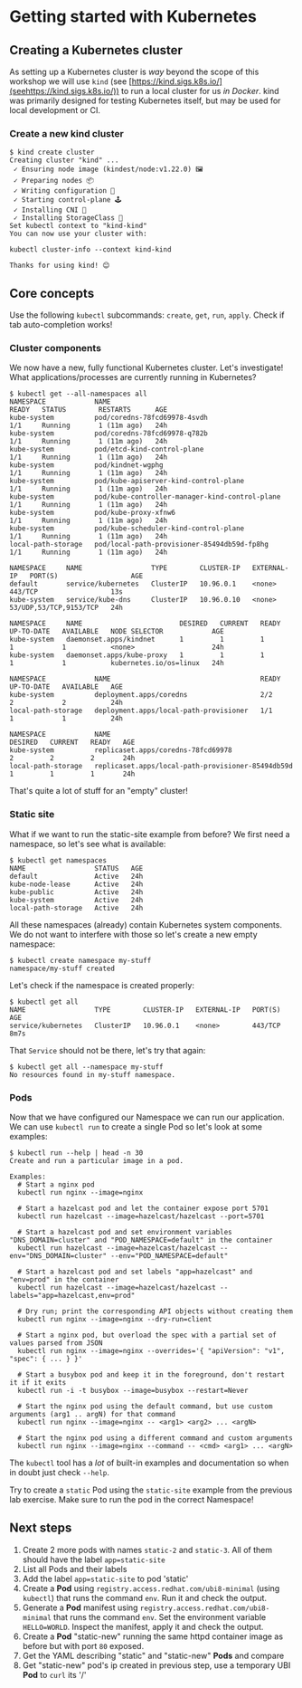 # Getting started with Kubernetes

## Creating a Kubernetes cluster

As setting up a Kubernetes cluster is _way_ beyond the scope of this workshop we will use `kind` (see [https://kind.sigs.k8s.io/](seehttps://kind.sigs.k8s.io/)) to run a local cluster for us *in Docker*. kind was primarily designed for testing Kubernetes itself, but may be used for local development or CI.

### Create a new kind cluster

```shell
$ kind create cluster
Creating cluster "kind" ...
 ✓ Ensuring node image (kindest/node:v1.22.0) 🖼
 ✓ Preparing nodes 📦  
 ✓ Writing configuration 📜 
 ✓ Starting control-plane 🕹️ 
 ✓ Installing CNI 🔌 
 ✓ Installing StorageClass 💾 
Set kubectl context to "kind-kind"
You can now use your cluster with:

kubectl cluster-info --context kind-kind

Thanks for using kind! 😊
```

## Core concepts

Use the following `kubectl` subcommands: `create`, `get`, `run`, `apply`. Check if tab auto-completion works!

### Cluster components

We now have a new, fully functional Kubernetes cluster. Let's investigate! What applications/processes are currently running in Kubernetes?

```console
$ kubectl get --all-namespaces all
NAMESPACE            NAME                                             READY   STATUS        RESTARTS      AGE
kube-system          pod/coredns-78fcd69978-4svdh                     1/1     Running       1 (11m ago)   24h
kube-system          pod/coredns-78fcd69978-q782b                     1/1     Running       1 (11m ago)   24h
kube-system          pod/etcd-kind-control-plane                      1/1     Running       1 (11m ago)   24h
kube-system          pod/kindnet-wgphg                                1/1     Running       1 (11m ago)   24h
kube-system          pod/kube-apiserver-kind-control-plane            1/1     Running       1 (11m ago)   24h
kube-system          pod/kube-controller-manager-kind-control-plane   1/1     Running       1 (11m ago)   24h
kube-system          pod/kube-proxy-xfnw6                             1/1     Running       1 (11m ago)   24h
kube-system          pod/kube-scheduler-kind-control-plane            1/1     Running       1 (11m ago)   24h
local-path-storage   pod/local-path-provisioner-85494db59d-fp8hg      1/1     Running       1 (11m ago)   24h

NAMESPACE     NAME                 TYPE        CLUSTER-IP   EXTERNAL-IP   PORT(S)                  AGE
default       service/kubernetes   ClusterIP   10.96.0.1    <none>        443/TCP                  13s
kube-system   service/kube-dns     ClusterIP   10.96.0.10   <none>        53/UDP,53/TCP,9153/TCP   24h

NAMESPACE     NAME                        DESIRED   CURRENT   READY   UP-TO-DATE   AVAILABLE   NODE SELECTOR            AGE
kube-system   daemonset.apps/kindnet      1         1         1       1            1           <none>                   24h
kube-system   daemonset.apps/kube-proxy   1         1         1       1            1           kubernetes.io/os=linux   24h

NAMESPACE            NAME                                     READY   UP-TO-DATE   AVAILABLE   AGE
kube-system          deployment.apps/coredns                  2/2     2            2           24h
local-path-storage   deployment.apps/local-path-provisioner   1/1     1            1           24h

NAMESPACE            NAME                                                DESIRED   CURRENT   READY   AGE
kube-system          replicaset.apps/coredns-78fcd69978                  2         2         2       24h
local-path-storage   replicaset.apps/local-path-provisioner-85494db59d   1         1         1       24h
```

That's quite a lot of stuff for an "empty" cluster!

### Static site

What if we want to run the static-site example from before? We first need a namespace, so let's see what is available:

```console
$ kubectl get namespaces
NAME                 STATUS   AGE
default              Active   24h
kube-node-lease      Active   24h
kube-public          Active   24h
kube-system          Active   24h
local-path-storage   Active   24h
```

All these namespaces (already) contain Kubernetes system components. We do not want to interfere with those so let's create a new empty namespace:

```console
$ kubectl create namespace my-stuff
namespace/my-stuff created
```

Let's check if the namespace is created properly:

```console
$ kubectl get all
NAME                 TYPE        CLUSTER-IP   EXTERNAL-IP   PORT(S)   AGE
service/kubernetes   ClusterIP   10.96.0.1    <none>        443/TCP   8m7s
```

That `Service` should not be there, let's try that again:

```console
$ kubectl get all --namespace my-stuff
No resources found in my-stuff namespace.
```

### Pods

Now that we have configured our Namespace we can run our application. We can use `kubectl run` to create a single Pod so let's look at some examples:

```console
$ kubectl run --help | head -n 30
Create and run a particular image in a pod.

Examples:
  # Start a nginx pod
  kubectl run nginx --image=nginx
  
  # Start a hazelcast pod and let the container expose port 5701
  kubectl run hazelcast --image=hazelcast/hazelcast --port=5701
  
  # Start a hazelcast pod and set environment variables "DNS_DOMAIN=cluster" and "POD_NAMESPACE=default" in the container
  kubectl run hazelcast --image=hazelcast/hazelcast --env="DNS_DOMAIN=cluster" --env="POD_NAMESPACE=default"
  
  # Start a hazelcast pod and set labels "app=hazelcast" and "env=prod" in the container
  kubectl run hazelcast --image=hazelcast/hazelcast --labels="app=hazelcast,env=prod"
  
  # Dry run; print the corresponding API objects without creating them
  kubectl run nginx --image=nginx --dry-run=client
  
  # Start a nginx pod, but overload the spec with a partial set of values parsed from JSON
  kubectl run nginx --image=nginx --overrides='{ "apiVersion": "v1", "spec": { ... } }'
  
  # Start a busybox pod and keep it in the foreground, don't restart it if it exits
  kubectl run -i -t busybox --image=busybox --restart=Never
  
  # Start the nginx pod using the default command, but use custom arguments (arg1 .. argN) for that command
  kubectl run nginx --image=nginx -- <arg1> <arg2> ... <argN>
  
  # Start the nginx pod using a different command and custom arguments
  kubectl run nginx --image=nginx --command -- <cmd> <arg1> ... <argN>

```

The `kubectl` tool has a _lot_ of built-in examples and documentation so when in doubt just check `--help`.

Try to create a `static` Pod using the `static-site` example from the previous lab exercise. Make sure to run the pod in the correct Namespace!

## Next steps

1. Create 2 more pods with names `static-2` and `static-3`. All of them should have the label `app=static-site`
2. List all Pods and their labels
3. Add the label `app=static-site` to pod 'static'
4. Create a **Pod** using `registry.access.redhat.com/ubi8-minimal` (using `kubectl`) that runs the command `env`. Run it and check the output.
5. Generate a **Pod** manifest using `registry.access.redhat.com/ubi8-minimal` that runs the command `env`. Set the environment variable `HELLO=WORLD`. Inspect the manifest, apply it and check the output.
6. Create a **Pod** "static-new" running the same httpd container image as before but with port `80` exposed.
7. Get the YAML describing "static" and "static-new" **Pods** and compare
8. Get "static-new" pod's ip created in previous step, use a temporary UBI **Pod** to `curl` its '/'
